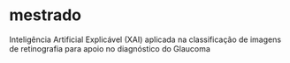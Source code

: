 # mestrado
Inteligência Artificial Explicável (XAI) aplicada na classificação de imagens de retinografia para apoio no diagnóstico do Glaucoma

